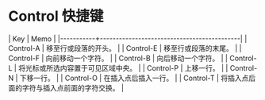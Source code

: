 # Control 快捷键

| Key       | Memo                                       |
|-----------+--------------------------------------------|
| Control-A | 移至行或段落的开头。                       |
| Control-E | 移至行或段落的末尾。                       |
| Control-F | 向前移动一个字符。                         |
| Control-B | 向后移动一个字符。                         |
| Control-L | 将光标或所选内容置于可见区域中央。         |
| Control-P | 上移一行。                                 |
| Control-N | 下移一行。                                 |
| Control-O | 在插入点后插入一行。                       |
| Control-T | 将插入点后面的字符与插入点前面的字符交换。 |
